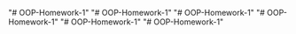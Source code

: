 "# OOP-Homework-1" 
"# OOP-Homework-1" 
"# OOP-Homework-1" 
"# OOP-Homework-1" 
"# OOP-Homework-1" 
"# OOP-Homework-1" 
